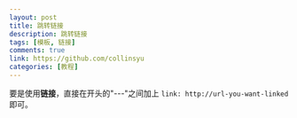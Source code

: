 ```yaml
---
layout: post
title: 跳转链接
description: 跳转链接
tags: [模板, 链接]
comments: true
link: https://github.com/collinsyu
categories: [教程]
---
```


要是使用**链接**，直接在开头的"---"之间加上 `link: http://url-you-want-linked` 即可。
